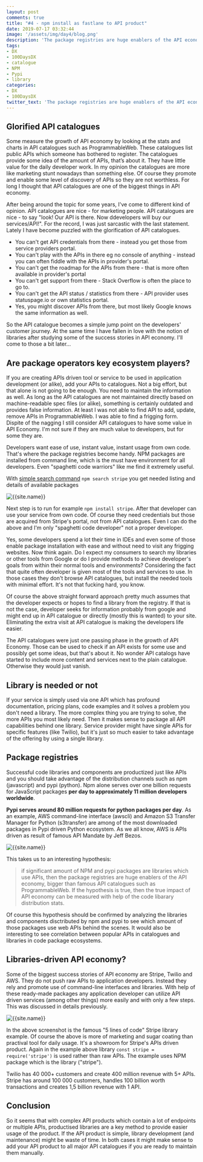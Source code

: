 ```yaml
---
layout: post
comments: true
title: "#4 - npm install as fastlane to API product"
date: 2019-07-17 03:32:44
image: '/assets/img/day4/blog.png'
description: 'The package registries are huge enablers of the API economy, bigger than famous API catalogues such as ProgrammableWeb'
tags:
- DX 
- 100DaysDX
- catalogue
- NPM
- Pypi
- library
categories:
- DX
- 100DaysDX
twitter_text: 'The package registries are huge enablers of the API economy, bigger than famous API catalogues such as ProgrammableWeb'
---
```


## Glorified API catalogues

Some measure the growth of API economy by looking at the stats and charts in API catalogues such as ProgrammableWeb. These catalogues list public APIs which someone has bothered to register. The catalogues provide some idea of the amount of APIs, that’s about it. They have little value for the daily developer work. In my opinion the catalogues are more like marketing stunt nowadays than something else. Of course they promote and enable some level of discovery of APIs so they are not worthless. For long I thought that API catalogues are one of the biggest things in API economy. 

After being around the topic for some years, I've come to different kind of opinion. API catalogues are nice - for marketing people. API catalogues are nice - to say "look! Our API is there. Now ddevelopers will buy our services/API!". For the record, I was just sarcastic with the last statement. Lately I have become puzzled with the glorification of API catalogues. 

- You can't get API credentials from there - instead you get those from service providers portal. 
- You can't play with the APIs in there eg no console of anything - instead you can often fiddle with the APIs in provider's portal.
- You can't get the roadmap for the APIs from there - that is more often available in provider's portal
- You can't get support from there - Stack Overflow is often the place to go to.  
- You can't get the API status / statistics from there - API provider uses statuspage.io or own statistics portal. 
- Yes, you might discover APIs from there, but most likely Google knows the same information as well. 

So the API catalogue becomes a simple jump point on the developers' customer journey. At the same time I have fallen in love with the notion of libraries after studying some of the success stories in API economy. I'll come to those a bit later...

## Are package operators key ecosystem players? 

If you are creating APIs driven tool or service to be used in application development (or alike), add your APIs to catalogues. Not a big effort, but that alone is not going to be enough. You need to maintain the information as well. As long as the API catalogues are not maintained directly based on machine-readable spec files (or alike), something is certainly outdated and provides false information. At least I was not able to find API to add, update, remove APIs in ProgrammableWeb. I was able to find a frigging form. Dispite of the nagging I still consider API catalogues to have some value in API Economy. I'm not sure if they are much value to developers, but for some they are. 

Developers want ease of use, instant value, instant usage from own code. That's where the package registries become handy. NPM packages are installed from command line, which is the must have environment for all developers. Even "spaghetti code warriors" like me find it extremely useful.

With [simple search command](https://docs.npmjs.com/cli/search.html) `npm search stripe` you get needed listing and details of available packages

<img itemprop="image" src="{{site.baseurl}}/assets/img/day4/stripe2.png" alt="{{site.name}}">

Next step is to run for example `npm install stripe`. After that developer can use your service from own code. Of course they need credentials but those are acquired from Stripe's portal, not from API catalogues. Even I can do the above and I'm only "spaghetti code developer" not a proper developer.   

Yes, some developers spend a lot their time in IDEs and even some of those enable package installation with ease and without need to visit any frigging websites. Now think again. Do I expect my consumers to search my libraries or other tools from Google or do I provide methods to achieve developer's goals from within their normal tools and environments? Considering the fact that quite often developer is given most of the tools and services to use. In those cases they don't browse API catalogues, but install the needed tools with minimal effort. It's not that fucking hard, you know.   

Of course the above straight forward approach pretty much assumes that the developer expects or hopes to find a library from the registry. If that is not the case, developer seeks for information probably from google and might end up in API catalogue or directly (mostly this is wanted) to your site. Eliminating the extra visit at API catalogue is making the developers life easier. 

The API catalogues were just one passing phase in the growth of API Economy. Those can be used to check if an API exists for some use and possibly get some ideas, but that's about it. No wonder API catalogs have started to include more content and services next to the plain catalogue. Otherwise they would just vanish. 

## Library is needed or not

If your service is simply used via one API which has profound documentation, pricing plans, code examples and it solves a problem you don't need a library. The more complex thing you are trying to solve, the more APIs you most likely need. Then it makes sense to package all API capabilities behind one library.  Service provider might have single APIs for specific features (like Twilio), but it's just so much easier to take advantage of the offering by using a single library. 

## Package registries 

Successful code libraries and components are productized just like APIs and you should take advantage of the distribution channels such as npm (javascript) and pypi (python). Npm alone serves over one billion requests for JavaScript packages **per day to approximately 11 million developers worldwide**.

**Pypi serves around 80 million requests for python packages per day**. As an example, AWS command-line interface (awscli) and Amazon S3 Transfer Manager for Python (s3transfer) are among of the most downloaded packages in Pypi driven Python ecosystem. As we all know, AWS is APIs driven as result of famous API Mandate by Jeff Bezos.

<img itemprop="image" src="{{site.baseurl}}/assets/img/day4/pypi.png" alt="{{site.name}}">

This takes us to an interesting hypothesis:

> if significant amount of NPM and pypi packages are libraries which use APIs, then the package registries are huge enablers of the API economy, bigger than famous API catalogues such as ProgrammableWeb. If the hypothesis is true, then the true impact of API economy can be measured with help of the code libarary distribution stats. 

Of course this hypothesis should be confirmed by analyzing the libraries and components disctributed by npm and pypi to see which amount of those packages use web APIs behind the scenes. It would also be interesting to see correlation between popular APIs in catalogues and libraries in code package ecosystems. 

## Libraries-driven API economy?

Some of the biggest success stories of API economy are Stripe, Twilio and AWS. They do not push raw APIs to application developers. Instead they rely and promote use of command-line interfaces and libraries. With help of these ready-made packages any application developer can utilize API driven services (among other things) more easily and with only a few steps. This was discussed in details previously.

<img itemprop="image" src="{{site.baseurl}}/assets/img/day4/stripe.png" alt="{{site.name}}">

In the above screenshot is the famous "5 lines of code" Stripe library example. Of course the above is more of marketing and sugar coating than practival tool for daily usage. It's a showroom for Stripe's APIs driven product. Again in the example above library `const stripe = require('stripe')` is used rather than raw APIs. The example uses NPM package which is the library ("stripe").  

Twilio has 40 000+ customers and create 400 million revenue with 5+ APIs. Stripe has around 100 000 customers, handles 100 billion worth transactions and creates 1,5 billion revenue with 1 API.

## Conclusion

So it seems that with complex API products which contain a lot of endpoints or multiple APIs, productised libraries are a key method to provide easier usage of the product. If the API product is simple, library development (and maintenance) might be waste of time. In both cases it might make sense to add your API product to all major API catalogues if you are ready to maintain them manually.   